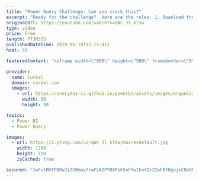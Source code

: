 ```yaml
---
title: "Power Query Challenge: Can you crack this?"
excerpt: "Ready for the challenge?  Here are the rules: 1. Download the data from the source: https://img.fifa.com/image/upload/vb0nnqwsq8rrkxef0wbl.pdf  2. Clean it in power bi  3. Upload your solution (pbix file, or text file) here:  https://curbal.synology.me:5001/sharing/7LYTBPiiI  4. Done forget to send me"
originalUrl: https://youtube.com/watch?v=qWc_Jl_klSw
type: video
price: Free
length: PT3M33S
publishedDateTime: 2018-06-19T13:15:41Z
heat: 50

featuredContent: "<iframe width=\"800\" height=\"500\" frameborder=\"0\" src=\"https://www.youtube.com/embed/qWc_Jl_klSw\" allow=\"accelerometer; autoplay; encrypted-media; gyroscope; picture-in-picture\" allowfullscreen></iframe>"

provider:
  name: Curbal
  domain: curbal.com
  images:
    - url: https://everyday-cc.github.io/powerbi/assets/images/organizations/curbal.com-50x50.jpg
      width: 50
      height: 50

topics:
  - Power BI
  - Power Query

images:
  - url: https://i.ytimg.com/vi/qWc_Jl_klSw/maxresdefault.jpg
    width: 1280
    height: 720
    isCached: true

secured: "1wFv1RKTPODwJiZGBmav7rwFL42PYBXPok5nFfwIknYQ+Z2wFBfHypjsCOoOb3+8oUX21QyUqKgxL2tJMxIjInng0J2m9VR4sjTRQFI++hOdoMpiF0GTFx4ZLiwJNecAvOWGDgSPLhLLzfHMB56QaJKt/7T3Cvbt+MtBVT/D/UefUucR0F9BQr4nCjTPn7QOwNVU/uRy10a6TerYpUsWHCm0USNzSVFw0rTIHBd+S70UfQpyJnaPBr9S6WBNGgFBNkLGtQ3xmY3uyRfZFyr/50QTkz6ViwbrMfLYgARCHzAsjzGHBw+y+LXlFlsnw5oSKrZ9TSaqD1cUIPZ8hEniukCO+Uctz0Ut4wJJIisnTMoNOupjggAtTKHJ1pjdIoK3kRyGUJd0ots717C3wrhYjl66A3YHLCkYb1jvqV3/ww4=;H5XEgr6+Z/mkfyPm4PpcYA=="
---
```


